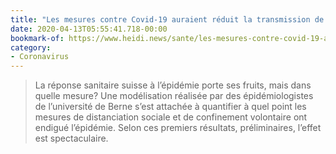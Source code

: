 ```yaml
---
title: "Les mesures contre Covid-19 auraient réduit la transmission de 3/4 en Suisse"
date: 2020-04-13T05:55:41.718-00:00
bookmark-of: https://www.heidi.news/sante/les-mesures-contre-covid-19-auraient-reduit-la-transmission-de-3-4-en-suisse
category:
- Coronavirus
---
```

> La réponse sanitaire suisse à l’épidémie porte ses fruits, mais dans quelle mesure? Une modélisation réalisée par des épidémiologistes de l’université de Berne s’est attachée à quantifier à quel point les mesures de distanciation sociale et de confinement volontaire ont endigué l’épidémie. Selon ces premiers résultats, préliminaires, l’effet est spectaculaire.
